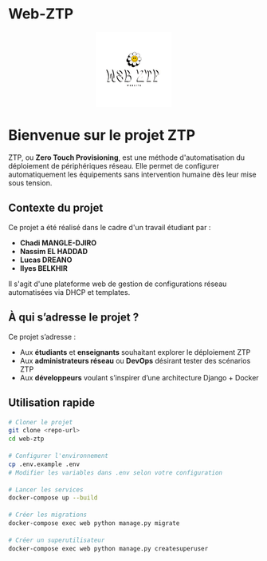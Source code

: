 # Web-ZTP

<p align="center">
    <img src="img/logo.png" align="center" width="30%" alt="Logo Web-ZTP">
</p>

# Bienvenue sur le projet ZTP

ZTP, ou **Zero Touch Provisioning**, est une méthode d'automatisation du déploiement de périphériques réseau. Elle permet de configurer automatiquement les équipements sans intervention humaine dès leur mise sous tension.

## Contexte du projet

Ce projet a été réalisé dans le cadre d'un travail étudiant par :

- **Chadi MANGLE-DJIRO**
- **Nassim EL HADDAD**
- **Lucas DREANO**
- **Ilyes BELKHIR**

Il s'agit d'une plateforme web de gestion de configurations réseau automatisées via DHCP et templates.

## À qui s’adresse le projet ?

Ce projet s’adresse :

- Aux **étudiants** et **enseignants** souhaitant explorer le déploiement ZTP
- Aux **administrateurs réseau** ou **DevOps** désirant tester des scénarios ZTP
- Aux **développeurs** voulant s’inspirer d’une architecture Django + Docker

## Utilisation rapide

```bash
# Cloner le projet
git clone <repo-url>
cd web-ztp

# Configurer l'environnement
cp .env.example .env
# Modifier les variables dans .env selon votre configuration

# Lancer les services
docker-compose up --build

# Créer les migrations
docker-compose exec web python manage.py migrate

# Créer un superutilisateur
docker-compose exec web python manage.py createsuperuser
```
